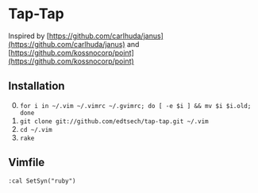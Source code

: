 # Tap-Tap

Inspired by [https://github.com/carlhuda/janus](https://github.com/carlhuda/janus) and [https://github.com/kossnocorp/point](https://github.com/kossnocorp/point)

## Installation

0. `for i in ~/.vim ~/.vimrc ~/.gvimrc; do [ -e $i ] && mv $i $i.old; done`
1. `git clone git://github.com/edtsech/tap-tap.git ~/.vim`
2. `cd ~/.vim`
3. `rake`

## Vimfile

`:cal SetSyn("ruby")`

